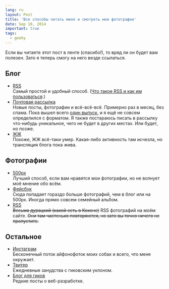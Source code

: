 ```yaml
---
lang: ru
layout: Post
title: 'Все способы читать меня и смотреть мои фотографии'
date: Sep 18, 2014
important: true
tags:
  - geeky
---
```


Если вы читаете этот пост в ленте (спасибо!), то вряд ли он будет вам полезен. Зато я теперь смогу на него везде ссылаться.

## Блог

- [RSS](http://birdwatcher.ru/feed.xml)<br> Самый простой и удобный способ. ([Что такое RSS и как им пользоваться](http://ilyabirman.ru/meanwhile/all/rss-subscription/).)
- [Почтовая рассылка](http://birdwatcher.ru/subscribe)<br> Новые посты, фотографии и всё-всё-всё. Примерно раз в месяц, без спама. Пока вышел всего [один выпуск](http://us8.campaign-archive2.com/?u=de175cf2070fa3cfd7d3ad209&id=2685abebf6), и я ещё не совсем определился с форматом. Я также постараюсь писать в рассылку что-нибудь уникальное, чего не будет в других местах. Или будет, но позже.
- [ЖЖ](http://sapegin.livejournal.com/)<br> Похоже, ЖЖ всё-таки умер. Какая-либо активность там исчезла, но трансляция блога пока жива.

## Фотографии

- [500px](http://500px.com/sapegin)<br> Лучший способ, если вам нравятся мои фотографии, но не волнует моё мнение обо всём.
- [Фейсбук](https://www.facebook.com/artemsapegin)<br> Сюда попадает гораздо больше фотографий, чем в блог или на 500px. Иногда прямо совсем семейный альбом.
- [RSS](http://birdwatcher.ru/feed-photos.xml)<br> ~~Весьма дурацкий (какой есть в Кокене)~~ RSS фотографий на моём сайте. ~~Они там частенько повторяются, но зато вы точно ничего не пропустите.~~

## Остальное

- [Инстаграм](http://instagram.com/sapegin)<br> Бесконечный поток айфонофоток моих собак и всего, что меня окружает.
- [Твитер](https://twitter.com/sapegin)<br> Ежедневные занудства с гиковским уклоном.
- [Блог для гиков](http://nano.sapegin.ru/)<br> Редкие посты о веб-разработке.
